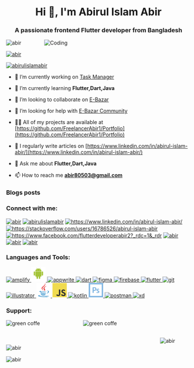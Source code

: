 
 
<h1 align="center">Hi 👋, I'm Abirul Islam Abir</h1>
<h3 align="center">A passionate frontend Flutter developer from Bangladesh</h3>

<img align="right" alt="Coding" width="400" src="https://cdn.dribbble.com/users/1162077/screenshots/3848914/programmer.gif">

<p align="left"> <img src="https://komarev.com/ghpvc/?username=abir&label=Profile%20views&color=0e75b6&style=flat" alt="abir" /> </p>

<p align="left"> <a href="https://github.com/ryo-ma/github-profile-trophy"><img src="https://github-profile-trophy.vercel.app/?username=abir" alt="abir" /></a> </p>

<p align="left"> <a href="https://twitter.com/abirulislamabir" target="blank"><img src="https://img.shields.io/twitter/follow/abirulislamabir?logo=twitter&style=for-the-badge" alt="abirulislamabir" /></a> </p>

- 🔭 I’m currently working on [Task Manager](https://github.com/FreelancerAbir1/Task-Manager-Using-Getx)

- 🌱 I’m currently learning **Flutter,Dart,Java**

- 👯 I’m looking to collaborate on [E-Bazar](https://github.com/FreelancerAbir1/E-Bazar)

- 🤝 I’m looking for help with [E-Bazar Community](https://github.com/FreelancerAbir1/E-Bazar)

- 👨‍💻 All of my projects are available at [https://github.com/FreelancerAbir1/Portfolio](https://github.com/FreelancerAbir1/Portfolio)

- 📝 I regularly write articles on [https://www.linkedin.com/in/abirul-islam-abir/](https://www.linkedin.com/in/abirul-islam-abir/)

- 💬 Ask me about **Flutter,Dart,Java**

- 📫 How to reach me **abir80503@gmail.com**

### Blogs posts
<!-- BLOG-POST-LIST:START -->
<!-- BLOG-POST-LIST:END -->

<h3 align="left">Connect with me:</h3>
<p align="left">
<a href="https://dev.to/abir" target="blank"><img align="center" src="https://raw.githubusercontent.com/rahuldkjain/github-profile-readme-generator/master/src/images/icons/Social/devto.svg" alt="abir" height="30" width="40" /></a>
<a href="https://twitter.com/abirulislamabir" target="blank"><img align="center" src="https://raw.githubusercontent.com/rahuldkjain/github-profile-readme-generator/master/src/images/icons/Social/twitter.svg" alt="abirulislamabir" height="30" width="40" /></a>
<a href="https://linkedin.com/in/https://www.linkedin.com/in/abirul-islam-abir/" target="blank"><img align="center" src="https://raw.githubusercontent.com/rahuldkjain/github-profile-readme-generator/master/src/images/icons/Social/linked-in-alt.svg" alt="https://www.linkedin.com/in/abirul-islam-abir/" height="30" width="40" /></a>
<a href="https://stackoverflow.com/users/https://stackoverflow.com/users/16786526/abirul-islam-abir" target="blank"><img align="center" src="https://raw.githubusercontent.com/rahuldkjain/github-profile-readme-generator/master/src/images/icons/Social/stack-overflow.svg" alt="https://stackoverflow.com/users/16786526/abirul-islam-abir" height="30" width="40" /></a>
<a href="https://fb.com/https://www.facebook.com/flutterdeveloperabir2?_rdc=1&_rdr" target="blank"><img align="center" src="https://raw.githubusercontent.com/rahuldkjain/github-profile-readme-generator/master/src/images/icons/Social/facebook.svg" alt="https://www.facebook.com/flutterdeveloperabir2?_rdc=1&_rdr" height="30" width="40" /></a>
<a href="https://dribbble.com/abir" target="blank"><img align="center" src="https://raw.githubusercontent.com/rahuldkjain/github-profile-readme-generator/master/src/images/icons/Social/dribbble.svg" alt="abir" height="30" width="40" /></a>
<a href="https://hashnode.com/abir" target="blank"><img align="center" src="https://raw.githubusercontent.com/rahuldkjain/github-profile-readme-generator/master/src/images/icons/Social/hashnode.svg" alt="abir" height="30" width="40" /></a>
<a href="https://www.hackerrank.com/abir" target="blank"><img align="center" src="https://raw.githubusercontent.com/rahuldkjain/github-profile-readme-generator/master/src/images/icons/Social/hackerrank.svg" alt="abir" height="30" width="40" /></a>
</p>

<h3 align="left">Languages and Tools:</h3>
<p align="left"> <a href="https://aws.amazon.com/amplify/" target="_blank" rel="noreferrer"> <img src="https://docs.amplify.aws/assets/logo-dark.svg" alt="amplify" width="40" height="40"/> </a> <a href="https://developer.android.com" target="_blank" rel="noreferrer"> <img src="https://raw.githubusercontent.com/devicons/devicon/master/icons/android/android-original-wordmark.svg" alt="android" width="40" height="40"/> </a> <a href="https://appwrite.io" target="_blank" rel="noreferrer"> <img src="https://www.vectorlogo.zone/logos/appwriteio/appwriteio-icon.svg" alt="appwrite" width="40" height="40"/> </a> <a href="https://dart.dev" target="_blank" rel="noreferrer"> <img src="https://www.vectorlogo.zone/logos/dartlang/dartlang-icon.svg" alt="dart" width="40" height="40"/> </a> <a href="https://www.figma.com/" target="_blank" rel="noreferrer"> <img src="https://www.vectorlogo.zone/logos/figma/figma-icon.svg" alt="figma" width="40" height="40"/> </a> <a href="https://firebase.google.com/" target="_blank" rel="noreferrer"> <img src="https://www.vectorlogo.zone/logos/firebase/firebase-icon.svg" alt="firebase" width="40" height="40"/> </a> <a href="https://flutter.dev" target="_blank" rel="noreferrer"> <img src="https://www.vectorlogo.zone/logos/flutterio/flutterio-icon.svg" alt="flutter" width="40" height="40"/> </a> <a href="https://git-scm.com/" target="_blank" rel="noreferrer"> <img src="https://www.vectorlogo.zone/logos/git-scm/git-scm-icon.svg" alt="git" width="40" height="40"/> </a> <a href="https://www.adobe.com/in/products/illustrator.html" target="_blank" rel="noreferrer"> <img src="https://www.vectorlogo.zone/logos/adobe_illustrator/adobe_illustrator-icon.svg" alt="illustrator" width="40" height="40"/> </a> <a href="https://www.java.com" target="_blank" rel="noreferrer"> <img src="https://raw.githubusercontent.com/devicons/devicon/master/icons/java/java-original.svg" alt="java" width="40" height="40"/> </a> <a href="https://developer.mozilla.org/en-US/docs/Web/JavaScript" target="_blank" rel="noreferrer"> <img src="https://raw.githubusercontent.com/devicons/devicon/master/icons/javascript/javascript-original.svg" alt="javascript" width="40" height="40"/> </a> <a href="https://kotlinlang.org" target="_blank" rel="noreferrer"> <img src="https://www.vectorlogo.zone/logos/kotlinlang/kotlinlang-icon.svg" alt="kotlin" width="40" height="40"/> </a> <a href="https://www.photoshop.com/en" target="_blank" rel="noreferrer"> <img src="https://raw.githubusercontent.com/devicons/devicon/master/icons/photoshop/photoshop-line.svg" alt="photoshop" width="40" height="40"/> </a> <a href="https://postman.com" target="_blank" rel="noreferrer"> <img src="https://www.vectorlogo.zone/logos/getpostman/getpostman-icon.svg" alt="postman" width="40" height="40"/> </a> <a href="https://www.adobe.com/products/xd.html" target="_blank" rel="noreferrer"> <img src="https://cdn.worldvectorlogo.com/logos/adobe-xd.svg" alt="xd" width="40" height="40"/> </a> </p>

<h3 align="left">Support:</h3>
<p><a href="https://www.buymeacoffee.com/green coffe"> <img align="left" src="https://cdn.buymeacoffee.com/buttons/v2/default-yellow.png" height="50" width="210" alt="green coffe" /></a><a href="https://ko-fi.com/green coffe"> <img align="left" src="https://cdn.ko-fi.com/cdn/kofi3.png?v=3" height="50" width="210" alt="green coffe" /></a></p><br><br>

<p><img align="left" src="https://github-readme-stats.vercel.app/api/top-langs?username=abir&show_icons=true&locale=en&layout=compact" alt="abir" /></p>

<p>&nbsp;<img align="center" src="https://github-readme-stats.vercel.app/api?username=abir&show_icons=true&locale=en" alt="abir" /></p>

<p><img align="center" src="https://github-readme-streak-stats.herokuapp.com/?user=abir&" alt="abir" /></p>
